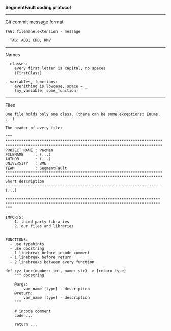 **SegmentFault coding protocol**
______________________________

Git commit message format

	TAG: filemane.extension - message

      TAG: ADD; CHD; RMV
	
______________________________

Names

	- classes:
		every first letter is capital, no spaces
        (FirstClass)
    
	- variables, functions:
		everithing is lowcase, space = _
        (my_variable, some_function)

______________________________

Files

	One file holds only one class. (there can be some exceptions: Enums, ...)
  
	The header of every file:

```
"""
*********************************************************************
*********************************************************************
PROJECT_NAME : PacMan
FILENAME     : (...)
AUTHOR       : (...)
UNIVERSITY   : BME
TEAM         : SegmentFault
*********************************************************************
*********************************************************************
Short description
--------------------------------------------------------------------
(...)

********************************************************************
********************************************************************
"""
```
	
	IMPORTS:
		1. third party libraries
		2. our files and libraries
    

	FUNCTIONS:
      - use typehints
      - use docstring
      - 1 linebreak before incode comment 
      - 1 linebreak before return
      - 2 linebreaks between every function
  
```
def xyz_func(number: int, name: str) -> [return type]
    """ docstring

    @args:
        var_name [type] - description
    @return:
        var_name [type] - description
    """

    # incode comment
    code ...
    
    return ...
```
